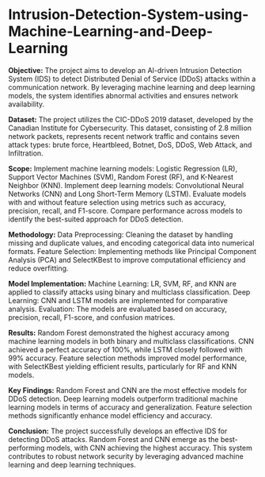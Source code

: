 # Intrusion-Detection-System-using-Machine-Learning-and-Deep-Learning

**Objective:**
The project aims to develop an AI-driven Intrusion Detection System (IDS) to detect Distributed Denial of Service (DDoS) attacks within a communication network. By leveraging machine learning and deep learning models, the system identifies abnormal activities and ensures network availability.

**Dataset:**
The project utilizes the CIC-DDoS 2019 dataset, developed by the Canadian Institute for Cybersecurity. This dataset, consisting of 2.8 million network packets, represents recent network traffic and contains seven attack types: brute force, Heartbleed, Botnet, DoS, DDoS, Web Attack, and Infiltration.

**Scope:**
Implement machine learning models: Logistic Regression (LR), Support Vector Machines (SVM), Random Forest (RF), and K-Nearest Neighbor (KNN).
Implement deep learning models: Convolutional Neural Networks (CNN) and Long Short-Term Memory (LSTM).
Evaluate models with and without feature selection using metrics such as accuracy, precision, recall, and F1-score.
Compare performance across models to identify the best-suited approach for DDoS detection.

**Methodology:**
Data Preprocessing: Cleaning the dataset by handling missing and duplicate values, and encoding categorical data into numerical formats.
Feature Selection: Implementing methods like Principal Component Analysis (PCA) and SelectKBest to improve computational efficiency and reduce overfitting.

**Model Implementation:**
Machine Learning: LR, SVM, RF, and KNN are applied to classify attacks using binary and multiclass classification.
Deep Learning: CNN and LSTM models are implemented for comparative analysis.
Evaluation: The models are evaluated based on accuracy, precision, recall, F1-score, and confusion matrices.

**Results:**
Random Forest demonstrated the highest accuracy among machine learning models in both binary and multiclass classifications.
CNN achieved a perfect accuracy of 100%, while LSTM closely followed with 99% accuracy.
Feature selection methods improved model performance, with SelectKBest yielding efficient results, particularly for RF and KNN models.

**Key Findings:**
Random Forest and CNN are the most effective models for DDoS detection.
Deep learning models outperform traditional machine learning models in terms of accuracy and generalization.
Feature selection methods significantly enhance model efficiency and accuracy.

**Conclusion:**
The project successfully develops an effective IDS for detecting DDoS attacks. Random Forest and CNN emerge as the best-performing models, with CNN achieving the highest accuracy. This system contributes to robust network security by leveraging advanced machine learning and deep learning techniques.
